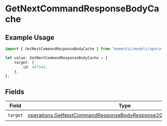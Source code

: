 # GetNextCommandResponseBodyCache

## Example Usage

```typescript
import { GetNextCommandResponseBodyCache } from "momentic/models/operations";

let value: GetNextCommandResponseBodyCache = {
    target: {
        id: 447144,
    },
};
```

## Fields

| Field                                                                                                                                                            | Type                                                                                                                                                             | Required                                                                                                                                                         | Description                                                                                                                                                      |
| ---------------------------------------------------------------------------------------------------------------------------------------------------------------- | ---------------------------------------------------------------------------------------------------------------------------------------------------------------- | ---------------------------------------------------------------------------------------------------------------------------------------------------------------- | ---------------------------------------------------------------------------------------------------------------------------------------------------------------- |
| `target`                                                                                                                                                         | [operations.GetNextCommandResponseBodyResponse200ApplicationJson2Target](../../models/operations/getnextcommandresponsebodyresponse200applicationjson2target.md) | :heavy_check_mark:                                                                                                                                               | N/A                                                                                                                                                              |